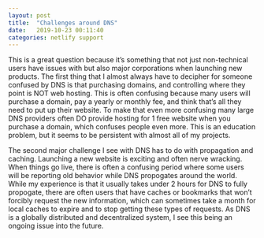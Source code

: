 ```yaml
---
layout: post
title:  "Challenges around DNS"
date:   2019-10-23 00:11:40
categories: netlify support
---
```

This is a great question because it’s something that not just non-technical users have issues with but also major corporations when launching new products. The first thing that I almost always have to decipher for someone confused by DNS is that purchasing domains, and controlling where they point is NOT web hosting. This is often confusing because many users will purchase a domain, pay a yearly or monthly fee, and think that’s all they need to put up their website. To make that even more confusing many large DNS providers often DO provide hosting for 1 free website when you purchase a domain, which confuses people even more. This is an education problem, but it seems to be persistent with almost all of my projects. 

The second major challenge I see with DNS has to do with propagation and caching. Launching a new website is exciting and often nerve wracking. When things go live, there is often a confusing period where some users will be reporting old behavior while DNS propogates around the world. While my experience is that it usually takes under 2 hours for DNS to fully propogate, there are often users that have caches or bookmarks that won’t forcibly request the new information, which can sometimes take a month for local caches to expire and to stop getting these types of requests. As DNS is a globally distributed and decentralized system, I see this being an ongoing issue into the future. 

